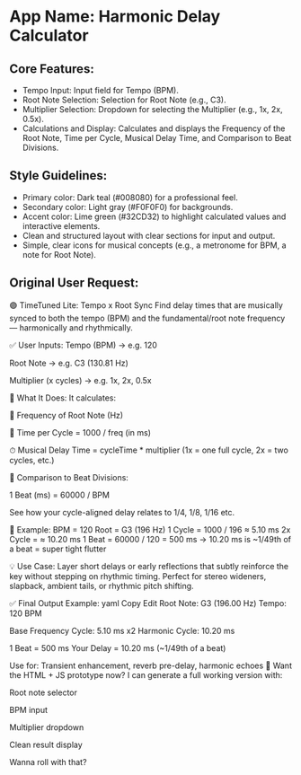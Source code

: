 # **App Name**: Harmonic Delay Calculator

## Core Features:

- Tempo Input: Input field for Tempo (BPM).
- Root Note Selection: Selection for Root Note (e.g., C3).
- Multiplier Selection: Dropdown for selecting the Multiplier (e.g., 1x, 2x, 0.5x).
- Calculations and Display: Calculates and displays the Frequency of the Root Note, Time per Cycle, Musical Delay Time, and Comparison to Beat Divisions.

## Style Guidelines:

- Primary color: Dark teal (#008080) for a professional feel.
- Secondary color: Light gray (#F0F0F0) for backgrounds.
- Accent color: Lime green (#32CD32) to highlight calculated values and interactive elements.
- Clean and structured layout with clear sections for input and output.
- Simple, clear icons for musical concepts (e.g., a metronome for BPM, a note for Root Note).

## Original User Request:
🟣 TimeTuned Lite: Tempo x Root Sync
Find delay times that are musically synced to both the tempo (BPM) and the fundamental/root note frequency — harmonically and rhythmically.

✅ User Inputs:
Tempo (BPM) → e.g. 120

Root Note → e.g. C3 (130.81 Hz)

Multiplier (x cycles) → e.g. 1x, 2x, 0.5x

🧠 What It Does:
It calculates:

🎵 Frequency of Root Note (Hz)

🧮 Time per Cycle = 1000 / freq (in ms)

⏱ Musical Delay Time =
cycleTime * multiplier (1x = one full cycle, 2x = two cycles, etc.)

🧩 Comparison to Beat Divisions:

1 Beat (ms) = 60000 / BPM

See how your cycle-aligned delay relates to 1/4, 1/8, 1/16 etc.

🧮 Example:
BPM = 120
Root = G3 (196 Hz)
1 Cycle = 1000 / 196 ≈ 5.10 ms
2x Cycle = ≈ 10.20 ms
1 Beat = 60000 / 120 = 500 ms
→ 10.20 ms is ~1/49th of a beat = super tight flutter

💡 Use Case:
Layer short delays or early reflections that subtly reinforce the key without stepping on rhythmic timing. Perfect for stereo wideners, slapback, ambient tails, or rhythmic pitch shifting.

✅ Final Output Example:
yaml
Copy
Edit
Root Note: G3 (196.00 Hz)
Tempo: 120 BPM

Base Frequency Cycle: 5.10 ms
x2 Harmonic Cycle: 10.20 ms

1 Beat = 500 ms
Your Delay = 10.20 ms (~1/49th of a beat)

Use for: Transient enhancement, reverb pre-delay, harmonic echoes
📄 Want the HTML + JS prototype now?
I can generate a full working version with:

Root note selector

BPM input

Multiplier dropdown

Clean result display

Wanna roll with that?
  